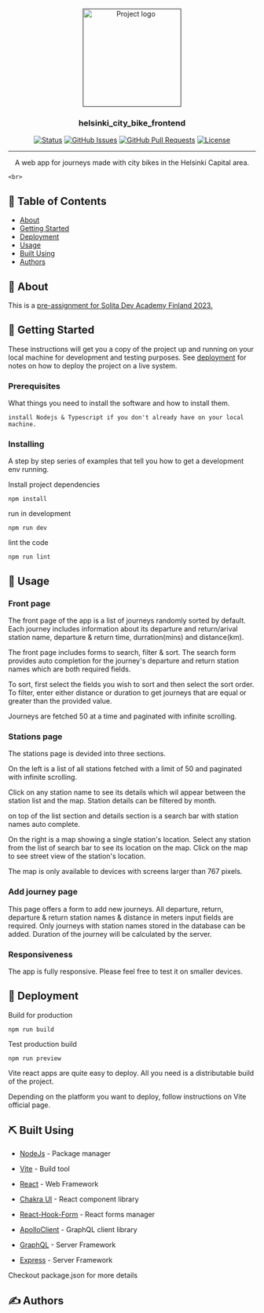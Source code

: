 <p align="center">
  <a href="" rel="noopener">
 <img width=200px height=200px src="https://i.imgur.com/6wj0hh6.jpg" alt="Project logo"></a>
</p>

<h3 align="center">helsinki_city_bike_frontend</h3>

<div align="center">

[![Status](https://img.shields.io/badge/status-active-success.svg)]()
[![GitHub Issues](https://img.shields.io/github/issues/kylelobo/The-Documentation-Compendium.svg)](https://github.com/kylelobo/The-Documentation-Compendium/issues)
[![GitHub Pull Requests](https://img.shields.io/github/issues-pr/kylelobo/The-Documentation-Compendium.svg)](https://github.com/kylelobo/The-Documentation-Compendium/pulls)
[![License](https://img.shields.io/badge/license-MIT-blue.svg)](/LICENSE)

</div>

---

<p align="center"> A web app for journeys made with city bikes in the Helsinki Capital area.

    <br>

</p>

## 📝 Table of Contents

- [About](#about)
- [Getting Started](#getting_started)
- [Deployment](#deployment)
- [Usage](#usage)
- [Built Using](#built_using)
- [Authors](#authors)

## 🧐 About <a name = "about"></a>

This is a [pre-assignment for Solita Dev Academy Finland 2023.](https://github.com/solita/dev-academy-2023-exercise)

## 🏁 Getting Started <a name = "getting_started"></a>

These instructions will get you a copy of the project up and running on your local machine for development and testing purposes. See [deployment](#deployment) for notes on how to deploy the project on a live system.

### Prerequisites

What things you need to install the software and how to install them.

```
install Nodejs & Typescript if you don't already have on your local machine.
```

### Installing

A step by step series of examples that tell you how to get a development env running.

Install project dependencies

```
npm install
```

run in development

```
npm run dev
```

lint the code

```
npm run lint
```

## 🎈 Usage <a name="usage"></a>

### Front page

The front page of the app is a list of journeys randomly sorted by default.
Each journey includes information about its departure and return/arival station name, departure & return time, durration(mins) and distance(km).

The front page includes forms to search, filter & sort. The search form provides auto completion for the journey's departure and return station names which are both required fields.

To sort, first select the fields you wish to sort and then select the sort order.
To filter, enter either distance or duration to get journeys that are equal or greater than the provided value.

Journeys are fetched 50 at a time and paginated with infinite scrolling.

### Stations page

The stations page is devided into three sections.

On the left is a list of all stations fetched with a limit of 50 and paginated with infinite scrolling.

Click on any station name to see its details which wil appear between the station list and the map. Station details can be filtered by month.

on top of the list section and details section is a search bar with station names auto complete.

On the right is a map showing a single station's location. Select any station from the list of search bar to see its location on the map. Click on the map to see street view of the station's location.

The map is only available to devices with screens larger than 767 pixels.

### Add journey page

This page offers a form to add new journeys. All departure, return, departure & return station names & distance in meters input fields are required. Only journeys with station names stored in the database can be added. Duration of the journey will be calculated by the server.

### Responsiveness

The app is fully responsive. Please feel free to test it on smaller devices.

## 🚀 Deployment <a name = "deployment"></a>

Build for production

```
npm run build
```

Test production build

```
npm run preview
```

Vite react apps are quite easy to deploy. All you need is a distributable build of the project.

Depending on the platform you want to deploy, follow instructions on Vite official page.

## ⛏️ Built Using <a name = "built_using"></a>

- [NodeJs](https://nodejs.org/en/) - Package manager
- [Vite](https://vitejs.dev/) - Build tool
- [React](https://react.dev/) - Web Framework

- [Chakra UI](https://chakra-ui.com/) - React component library
- [React-Hook-Form](https://react-hook-form.com/) - React forms manager

- [ApolloClient](https://www.apollographql.com/docs/react/) - GraphQL client library
- [GraphQL](https://graphql.org/) - Server Framework
- [Express](https://expressjs.com/) - Server Framework

Checkout package.json for more details

## ✍️ Authors <a name = "Ahmed Kasu"></a>
